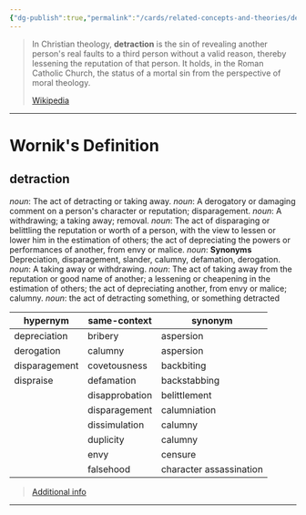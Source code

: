 ```yaml
---
{"dg-publish":true,"permalink":"/cards/related-concepts-and-theories/detraction/","created":"2023-05-08T20:34:09.368+02:00","updated":"2023-05-08T20:45:02.184+02:00"}
---
```


> In Christian theology, **detraction** is the sin of revealing another person's real faults to a third person without a valid reason, thereby lessening the reputation of that person. It holds, in the Roman Catholic Church, the status of a mortal sin from the perspective of moral theology.
>
> [Wikipedia](https://en.wikipedia.org/wiki/Detraction)
---
# Wornik's Definition
## detraction
*noun*: The act of detracting or taking away.
*noun*: A derogatory or damaging comment on a person's character or reputation; disparagement.
*noun*: A withdrawing; a taking away; removal.
*noun*: The act of disparaging or belittling the reputation or worth of a person, with the view to lessen or lower him in the estimation of others; the act of depreciating the powers or performances of another, from envy or malice.
*noun*: <strong>Synonyms</strong> Depreciation, disparagement, slander, calumny, defamation, derogation.
*noun*: A taking away or withdrawing.
*noun*: The act of taking away from the reputation or good name of another; a lessening or cheapening in the estimation of others; the act of depreciating another, from envy or malice; calumny.
*noun*: the act of <xref>detracting</xref> something, or something <xref>detracted</xref>

| hypernym |same-context |synonym |
| --- | --- | --- |
| depreciation | bribery | aspersion |
| derogation | calumny | aspersion |
| disparagement | covetousness | backbiting |
| dispraise | defamation | backstabbing |
|  | disapprobation | belittlement |
|  | disparagement | calumniation |
|  | dissimulation | calumny |
|  | duplicity | calumny |
|  | envy | censure |
|  | falsehood | character assassination |

> [Additional info](https://www.wordnik.com/words/detraction)
---